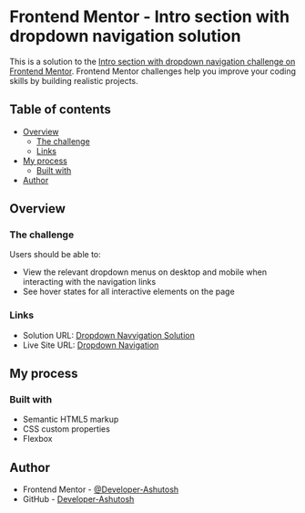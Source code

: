 # Frontend Mentor - Intro section with dropdown navigation solution

This is a solution to the [Intro section with dropdown navigation challenge on Frontend Mentor](https://www.frontendmentor.io/solutions/dropdown-navigation-R6eBWA1HJf). Frontend Mentor challenges help you improve your coding skills by building realistic projects. 

## Table of contents

- [Overview](#overview)
  - [The challenge](#the-challenge)
  - [Links](#links)
- [My process](#my-process)
  - [Built with](#built-with)
- [Author](#author)

## Overview

### The challenge

Users should be able to:

- View the relevant dropdown menus on desktop and mobile when interacting with the navigation links
- See hover states for all interactive elements on the page

### Links

- Solution URL: [Dropdown Navvigation Solution](https://www.frontendmentor.io/solutions/dropdown-navigation-R6eBWA1HJf)
- Live Site URL: [Dropdown Navigation](https://developer-ashutosh.github.io/Dropdown-Navigation/)

## My process

### Built with

- Semantic HTML5 markup
- CSS custom properties
- Flexbox

## Author

- Frontend Mentor - [@Developer-Ashutosh](https://www.frontendmentor.io/profile/Developer-Ashutosh)
- GitHub - [Developer-Ashutosh](https://github.com/Developer-Ashutosh)
